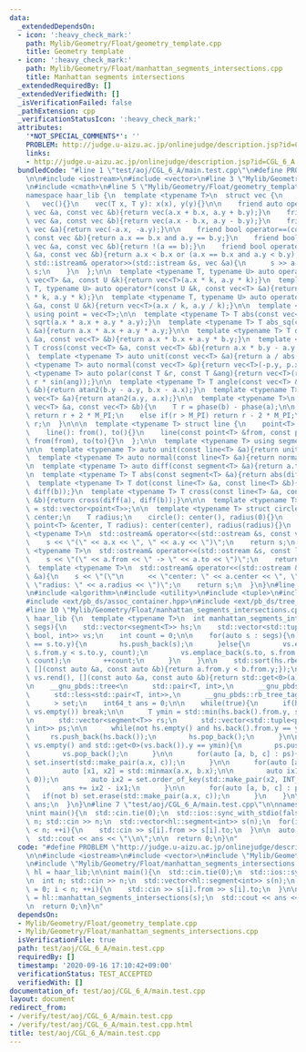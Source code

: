 ```yaml
---
data:
  _extendedDependsOn:
  - icon: ':heavy_check_mark:'
    path: Mylib/Geometry/Float/geometry_template.cpp
    title: Geometry template
  - icon: ':heavy_check_mark:'
    path: Mylib/Geometry/Float/manhattan_segments_intersections.cpp
    title: Manhattan segments intersections
  _extendedRequiredBy: []
  _extendedVerifiedWith: []
  _isVerificationFailed: false
  _pathExtension: cpp
  _verificationStatusIcon: ':heavy_check_mark:'
  attributes:
    '*NOT_SPECIAL_COMMENTS*': ''
    PROBLEM: http://judge.u-aizu.ac.jp/onlinejudge/description.jsp?id=CGL_6_A
    links:
    - http://judge.u-aizu.ac.jp/onlinejudge/description.jsp?id=CGL_6_A
  bundledCode: "#line 1 \"test/aoj/CGL_6_A/main.test.cpp\"\n#define PROBLEM \"http://judge.u-aizu.ac.jp/onlinejudge/description.jsp?id=CGL_6_A\"\
    \n\n#include <iostream>\n#include <vector>\n#line 3 \"Mylib/Geometry/Float/geometry_template.cpp\"\
    \n#include <cmath>\n#line 5 \"Mylib/Geometry/Float/geometry_template.cpp\"\n\n\
    namespace haar_lib {\n  template <typename T>\n  struct vec {\n    T x, y;\n \
    \   vec(){}\n    vec(T x, T y): x(x), y(y){}\n\n    friend auto operator+(const\
    \ vec &a, const vec &b){return vec(a.x + b.x, a.y + b.y);}\n    friend auto operator-(const\
    \ vec &a, const vec &b){return vec(a.x - b.x, a.y - b.y);}\n    friend auto operator-(const\
    \ vec &a){return vec(-a.x, -a.y);}\n\n    friend bool operator==(const vec &a,\
    \ const vec &b){return a.x == b.x and a.y == b.y;}\n    friend bool operator!=(const\
    \ vec &a, const vec &b){return !(a == b);}\n    friend bool operator<(const vec\
    \ &a, const vec &b){return a.x < b.x or (a.x == b.x and a.y < b.y);}\n\n    friend\
    \ std::istream& operator>>(std::istream &s, vec &a){\n      s >> a.x >> a.y; return\
    \ s;\n    }\n  };\n\n  template <typename T, typename U> auto operator*(const\
    \ vec<T> &a, const U &k){return vec<T>(a.x * k, a.y * k);}\n  template <typename\
    \ T, typename U> auto operator*(const U &k, const vec<T> &a){return vec<T>(a.x\
    \ * k, a.y * k);}\n  template <typename T, typename U> auto operator/(const vec<T>\
    \ &a, const U &k){return vec<T>(a.x / k, a.y / k);}\n\n  template <typename T>\
    \ using point = vec<T>;\n\n  template <typename T> T abs(const vec<T> &a){return\
    \ sqrt(a.x * a.x + a.y * a.y);}\n  template <typename T> T abs_sq(const vec<T>\
    \ &a){return a.x * a.x + a.y * a.y;}\n\n  template <typename T> T dot(const vec<T>\
    \ &a, const vec<T> &b){return a.x * b.x + a.y * b.y;}\n  template <typename T>\
    \ T cross(const vec<T> &a, const vec<T> &b){return a.x * b.y - a.y * b.x;}\n\n\
    \  template <typename T> auto unit(const vec<T> &a){return a / abs(a);}\n  template\
    \ <typename T> auto normal(const vec<T> &p){return vec<T>(-p.y, p.x);}\n\n  template\
    \ <typename T> auto polar(const T &r, const T &ang){return vec<T>(r * cos(ang),\
    \ r * sin(ang));}\n\n  template <typename T> T angle(const vec<T> &a, const vec<T>\
    \ &b){return atan2(b.y - a.y, b.x - a.x);}\n  template <typename T> T phase(const\
    \ vec<T> &a){return atan2(a.y, a.x);}\n\n  template <typename T>\n  T angle_diff(const\
    \ vec<T> &a, const vec<T> &b){\n    T r = phase(b) - phase(a);\n\n    if(r < -M_PI)\
    \ return r + 2 * M_PI;\n    else if(r > M_PI) return r - 2 * M_PI;\n    return\
    \ r;\n  }\n\n\n  template <typename T> struct line {\n    point<T> from, to;\n\
    \    line(): from(), to(){}\n    line(const point<T> &from, const point<T> &to):\
    \ from(from), to(to){}\n  };\n\n  template <typename T> using segment = line<T>;\n\
    \n\n  template <typename T> auto unit(const line<T> &a){return unit(a.to - a.from);}\n\
    \  template <typename T> auto normal(const line<T> &a){return normal(a.to - a.from);}\n\
    \n  template <typename T> auto diff(const segment<T> &a){return a.to - a.from;}\n\
    \n  template <typename T> T abs(const segment<T> &a){return abs(diff(a));}\n\n\
    \  template <typename T> T dot(const line<T> &a, const line<T> &b){return dot(diff(a),\
    \ diff(b));}\n  template <typename T> T cross(const line<T> &a, const line<T>\
    \ &b){return cross(diff(a), diff(b));}\n\n\n  template <typename T> using polygon\
    \ = std::vector<point<T>>;\n\n  template <typename T> struct circle {\n    point<T>\
    \ center;\n    T radius;\n    circle(): center(), radius(0){}\n    circle(const\
    \ point<T> &center, T radius): center(center), radius(radius){}\n  };\n\n  template\
    \ <typename T>\n  std::ostream& operator<<(std::ostream &s, const vec<T> &a){\n\
    \    s << \"(\" << a.x << \", \" << a.y << \")\";\n    return s;\n  }\n\n  template\
    \ <typename T>\n  std::ostream& operator<<(std::ostream &s, const line<T> &a){\n\
    \    s << \"(\" << a.from << \" -> \" << a.to << \")\";\n    return s;\n  }\n\n\
    \  template <typename T>\n  std::ostream& operator<<(std::ostream &s, const circle<T>\
    \ &a){\n    s << \"(\"\n      << \"center: \" << a.center << \", \"\n      <<\
    \ \"radius: \" << a.radius << \")\";\n    return s;\n  }\n}\n#line 3 \"Mylib/Geometry/Float/manhattan_segments_intersections.cpp\"\
    \n#include <algorithm>\n#include <utility>\n#include <tuple>\n#include <climits>\n\
    #include <ext/pb_ds/assoc_container.hpp>\n#include <ext/pb_ds/tree_policy.hpp>\n\
    #line 10 \"Mylib/Geometry/Float/manhattan_segments_intersections.cpp\"\n\nnamespace\
    \ haar_lib {\n  template <typename T>\n  int manhattan_segments_intersections(std::vector<segment<T>>\
    \ segs){\n    std::vector<segment<T>> hs;\n    std::vector<std::tuple<point<T>,\
    \ bool, int>> vs;\n    int count = 0;\n\n    for(auto s : segs){\n      if(s.from.y\
    \ == s.to.y){\n        hs.push_back(s);\n      }else{\n        vs.emplace_back(s.from,\
    \ s.from.y < s.to.y, count);\n        vs.emplace_back(s.to, s.from.y > s.to.y,\
    \ count);\n        ++count;\n      }\n    }\n\n    std::sort(hs.rbegin(), hs.rend(),\
    \ [](const auto &a, const auto &b){return a.from.y < b.from.y;});\n    std::sort(vs.rbegin(),\
    \ vs.rend(), [](const auto &a, const auto &b){return std::get<0>(a).y < std::get<0>(b).y;});\n\
    \n    __gnu_pbds::tree<\n      std::pair<T, int>,\n      __gnu_pbds::null_type,\n\
    \      std::less<std::pair<T, int>>,\n      __gnu_pbds::rb_tree_tag,\n      __gnu_pbds::tree_order_statistics_node_update\n\
    \      > set;\n    int64_t ans = 0;\n\n    while(true){\n      if(hs.empty() or\
    \ vs.empty()) break;\n\n      T ymin = std::min(hs.back().from.y, std::get<0>(vs.back()).y);\n\
    \n      std::vector<segment<T>> rs;\n      std::vector<std::tuple<point<T>, bool,\
    \ int>> ps;\n\n      while(not hs.empty() and hs.back().from.y == ymin){\n   \
    \     rs.push_back(hs.back());\n        hs.pop_back();\n      }\n\n      while(not\
    \ vs.empty() and std::get<0>(vs.back()).y == ymin){\n        ps.push_back(vs.back());\n\
    \        vs.pop_back();\n      }\n\n      for(auto [a, b, c] : ps){\n        if(b)\
    \ set.insert(std::make_pair(a.x, c));\n      }\n\n      for(auto [a, b] : rs){\n\
    \        auto [x1, x2] = std::minmax(a.x, b.x);\n\n        auto ix1 = set.order_of_key(std::make_pair(x1,\
    \ 0));\n        auto ix2 = set.order_of_key(std::make_pair(x2, INT_MAX));\n\n\
    \        ans += ix2 - ix1;\n      }\n\n      for(auto [a, b, c] : ps){\n     \
    \   if(not b) set.erase(std::make_pair(a.x, c));\n      }\n    }\n\n    return\
    \ ans;\n  }\n}\n#line 7 \"test/aoj/CGL_6_A/main.test.cpp\"\n\nnamespace hl = haar_lib;\n\
    \nint main(){\n  std::cin.tie(0);\n  std::ios::sync_with_stdio(false);\n\n  int\
    \ n; std::cin >> n;\n  std::vector<hl::segment<int>> s(n);\n  for(int i = 0; i\
    \ < n; ++i){\n    std::cin >> s[i].from >> s[i].to;\n  }\n\n  auto ans = hl::manhattan_segments_intersections(s);\n\
    \  std::cout << ans << \"\\n\";\n\n  return 0;\n}\n"
  code: "#define PROBLEM \"http://judge.u-aizu.ac.jp/onlinejudge/description.jsp?id=CGL_6_A\"\
    \n\n#include <iostream>\n#include <vector>\n#include \"Mylib/Geometry/Float/geometry_template.cpp\"\
    \n#include \"Mylib/Geometry/Float/manhattan_segments_intersections.cpp\"\n\nnamespace\
    \ hl = haar_lib;\n\nint main(){\n  std::cin.tie(0);\n  std::ios::sync_with_stdio(false);\n\
    \n  int n; std::cin >> n;\n  std::vector<hl::segment<int>> s(n);\n  for(int i\
    \ = 0; i < n; ++i){\n    std::cin >> s[i].from >> s[i].to;\n  }\n\n  auto ans\
    \ = hl::manhattan_segments_intersections(s);\n  std::cout << ans << \"\\n\";\n\
    \n  return 0;\n}\n"
  dependsOn:
  - Mylib/Geometry/Float/geometry_template.cpp
  - Mylib/Geometry/Float/manhattan_segments_intersections.cpp
  isVerificationFile: true
  path: test/aoj/CGL_6_A/main.test.cpp
  requiredBy: []
  timestamp: '2020-09-16 17:10:42+09:00'
  verificationStatus: TEST_ACCEPTED
  verifiedWith: []
documentation_of: test/aoj/CGL_6_A/main.test.cpp
layout: document
redirect_from:
- /verify/test/aoj/CGL_6_A/main.test.cpp
- /verify/test/aoj/CGL_6_A/main.test.cpp.html
title: test/aoj/CGL_6_A/main.test.cpp
---
```

